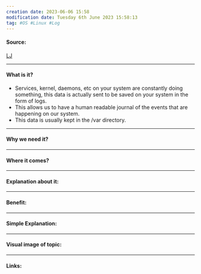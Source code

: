 ```yaml
---
creation date: 2023-06-06 15:58
modification date: Tuesday 6th June 2023 15:58:13
tag: #OS #Linux #Log
---
```


#### Source:
[LJ](https://linuxjourney.com/lesson/system-logging)

-----------------------------------------------------
#### What is it?

* Services, kernel, daemons, etc on your system are constantly doing something, this data is actually sent to be saved on your system in the form of logs.
* This allows us to have a human readable journal of the events that are happening on our system.
* This data is usually kept in the /var directory.

-----------------------------------------------------
#### Why we need it?


-----------------------------------------------------
#### Where it comes?


-----------------------------------------------------
#### Explanation about it:


-----------------------------------------------------
#### Benefit:


-----------------------------------------------------
#### Simple Explanation:


-----------------------------------------------------
#### Visual image of topic:


-----------------------------------------------------

#### Links: